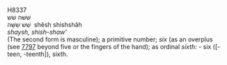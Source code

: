 <body>
  <p>H8337<br>  שׁשּׁה    שׁשׁ  <br> שֵׁשׁ  שִׁשָּׁה  ‎  shêsh  shishshâh  <br><i>shaysh,</i> <i>shish-shaw‘ </i><br>(The second form is masculine); a primitive number; <i>six</i> (as an overplus (see <a href="h7797.htm">7797</a>  beyond five or the fingers of the hand); as ordinal <i>sixth: - </i>six ([-teen, -teenth]), sixth.<br></p>
 </body>